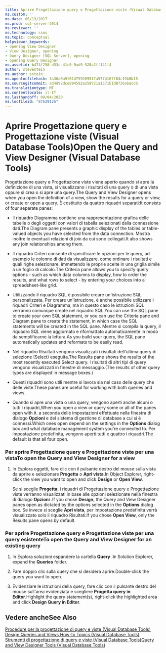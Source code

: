 ```yaml
---
title: Aprire Progettazione query e Progettazione viste (Visual Database Tools) | Microsoft Docs
ms.custom: ''
ms.date: 06/13/2017
ms.prod: sql-server-2014
ms.reviewer: ''
ms.technology: ssms
ms.topic: conceptual
helpviewer_keywords:
- opening View Designer
- View Designer, opening
- Query Designer [SQL Server], opening
- opening Query Designer
ms.assetid: b473f258-d53c-41c0-9ad9-528a2ff141f4
author: stevestein
ms.author: sstein
ms.openlocfilehash: 3a36a0a9f014759269517a5774167f84c19b0b18
ms.sourcegitcommit: ad4d92dce894592a259721a1571b1d8736abacdb
ms.translationtype: MT
ms.contentlocale: it-IT
ms.lasthandoff: 08/04/2020
ms.locfileid: "87629126"
---
```

# <a name="open-the-query-and-view-designer-visual-database-tools"></a><span data-ttu-id="9fc53-102">Aprire Progettazione query e Progettazione viste (Visual Database Tools)</span><span class="sxs-lookup"><span data-stu-id="9fc53-102">Open the Query and View Designer (Visual Database Tools)</span></span>
  <span data-ttu-id="9fc53-103">Progettazione query e Progettazione viste viene aperto quando si apre la definizione di una vista, si visualizzano i risultati di una query o di una vista oppure si crea o si apre una query.</span><span class="sxs-lookup"><span data-stu-id="9fc53-103">The Query and View Designer opens when you open the definition of a view, show the results for a query or view, or create or open a query.</span></span> <span data-ttu-id="9fc53-104">È costituito da quattro riquadri separati:</span><span class="sxs-lookup"><span data-stu-id="9fc53-104">It consists of four separate panes:</span></span>  
  
-   <span data-ttu-id="9fc53-105">Il riquadro Diagramma contiene una rappresentazione grafica delle tabelle o degli oggetti con valori di tabella selezionati dalla connessione dati.</span><span class="sxs-lookup"><span data-stu-id="9fc53-105">The Diagram pane presents a graphic display of the tables or table-valued objects you have selected from the data connection.</span></span> <span data-ttu-id="9fc53-106">Mostra inoltre le eventuali relazioni di join da cui sono collegati.</span><span class="sxs-lookup"><span data-stu-id="9fc53-106">It also shows any join relationships among them.</span></span>  
  
-   <span data-ttu-id="9fc53-107">Il riquadro Criteri consente di specificare le opzioni per le query, ad esempio le colonne di dati da visualizzare, come ordinare i risultati e quali righe selezionare, immettendo le proprie scelte in una griglia simile a un foglio di calcolo.</span><span class="sxs-lookup"><span data-stu-id="9fc53-107">The Criteria pane allows you to specify query options - such as which data columns to display, how to order the results, and what rows to select - by entering your choices into a spreadsheet-like grid.</span></span>  
  
-   <span data-ttu-id="9fc53-108">Utilizzando il riquadro SQL è possibile creare un'istruzione SQL personalizzata. Per creare un'istruzione, è anche possibile utilizzare i riquadri Criteri e Diagramma, ma in questo caso le istruzioni SQL verranno comunque create nel riquadro SQL.</span><span class="sxs-lookup"><span data-stu-id="9fc53-108">You can use the SQL pane to create your own SQL statement, or you can use the Criteria pane and Diagram pane to create the statement, in which case the SQL statements will be created in the SQL pane.</span></span> <span data-ttu-id="9fc53-109">Mentre si compila la query, il riquadro SQL viene aggiornato e riformattato automaticamente in modo da semplificarne la lettura.</span><span class="sxs-lookup"><span data-stu-id="9fc53-109">As you build your query, the SQL pane automatically updates and reformats to be easily read.</span></span>  
  
-   <span data-ttu-id="9fc53-110">Nel riquadro Risultati vengono visualizzati i risultati dell'ultima query di selezione (Select) eseguita.</span><span class="sxs-lookup"><span data-stu-id="9fc53-110">The Results pane shows the results of the most recently executed Select query.</span></span> <span data-ttu-id="9fc53-111">I risultati di altri tipi di query vengono visualizzati in finestre di messaggio.</span><span class="sxs-lookup"><span data-stu-id="9fc53-111">(The results of other query types are displayed in message boxes.)</span></span>  
  
-   <span data-ttu-id="9fc53-112">Questi riquadri sono utili mentre si lavora sia nel caso delle query che delle viste.</span><span class="sxs-lookup"><span data-stu-id="9fc53-112">These panes are useful for working with both queries and views.</span></span>  
  
-   <span data-ttu-id="9fc53-113">Quando si apre una vista o una query, vengono aperti anche alcuni o tutti i riquadri,</span><span class="sxs-lookup"><span data-stu-id="9fc53-113">When you open a view or query some or all of the panes open with it.</span></span> <span data-ttu-id="9fc53-114">a seconda delle impostazioni effettuate nella finestra di dialogo **Opzioni** e del sistema di gestione di database a cui si è connessi.</span><span class="sxs-lookup"><span data-stu-id="9fc53-114">Which ones open depend on the settings in the **Options** dialog box and what database management system you're connected to.</span></span> <span data-ttu-id="9fc53-115">Per impostazione predefinita, vengono aperti tutti e quattro i riquadri.</span><span class="sxs-lookup"><span data-stu-id="9fc53-115">The default is that all four open.</span></span>  
  
### <a name="to-open-the-query-and-view-designer-for-a-view"></a><span data-ttu-id="9fc53-116">Per aprire Progettazione query e Progettazione viste per una vista</span><span class="sxs-lookup"><span data-stu-id="9fc53-116">To open the Query and View Designer for a view</span></span>  
  
1.  <span data-ttu-id="9fc53-117">In Esplora oggetti, fare clic con il pulsante destro del mouse sulla vista da aprire e selezionare **Progetta** o **Apri vista**.</span><span class="sxs-lookup"><span data-stu-id="9fc53-117">In Object Explorer, right-click the view you want to open and click **Design** or **Open View**.</span></span>  
  
     <span data-ttu-id="9fc53-118">Se si sceglie **Progetta**, i riquadri di Progettazione query e Progettazione viste verranno visualizzati in base alle opzioni selezionate nella finestra di dialogo **Opzioni** .</span><span class="sxs-lookup"><span data-stu-id="9fc53-118">If you chose **Design**, the Query and View Designer panes open as dictated by the options selected in the **Options** dialog box.</span></span> <span data-ttu-id="9fc53-119">Se invece si sceglie **Apri vista**, per impostazione predefinita verrà visualizzato solo il riquadro Risultati.</span><span class="sxs-lookup"><span data-stu-id="9fc53-119">If you chose **Open View**, only the Results pane opens by default.</span></span>  
  
### <a name="to-open-the-query-and-view-designer-for-an-existing-query"></a><span data-ttu-id="9fc53-120">Per aprire Progettazione query e Progettazione viste per una query esistente</span><span class="sxs-lookup"><span data-stu-id="9fc53-120">To open the Query and View Designer for an existing query</span></span>  
  
1.  <span data-ttu-id="9fc53-121">In Esplora soluzioni espandere la cartella **Query** .</span><span class="sxs-lookup"><span data-stu-id="9fc53-121">In Solution Explorer, expand the **Queries** folder.</span></span>  
  
2.  <span data-ttu-id="9fc53-122">Fare doppio clic sulla query che si desidera aprire.</span><span class="sxs-lookup"><span data-stu-id="9fc53-122">Double-click the query you want to open.</span></span>  
  
3.  <span data-ttu-id="9fc53-123">Evidenziare le istruzioni della query, fare clic con il pulsante destro del mouse sull'area evidenziata e scegliere **Progetta query in Editor**.</span><span class="sxs-lookup"><span data-stu-id="9fc53-123">Highlight the query statement(s), right-click the highlighted area and click **Design Query in Editor**.</span></span>  
  
## <a name="see-also"></a><span data-ttu-id="9fc53-124">Vedere anche</span><span class="sxs-lookup"><span data-stu-id="9fc53-124">See Also</span></span>  
 <span data-ttu-id="9fc53-125">[Procedure per la progettazione di query e viste &#40;Visual Database Tools&#41;](visual-database-tools.md) </span><span class="sxs-lookup"><span data-stu-id="9fc53-125">[Design Queries and Views How-to Topics &#40;Visual Database Tools&#41;](visual-database-tools.md) </span></span>  
 [<span data-ttu-id="9fc53-126">Strumenti di progettazione di query e viste &#40;Visual Database Tools&#41;</span><span class="sxs-lookup"><span data-stu-id="9fc53-126">Query and View Designer Tools &#40;Visual Database Tools&#41;</span></span>](query-and-view-designer-tools-visual-database-tools.md)  
  
  

